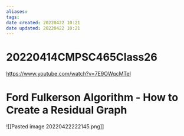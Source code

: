 ```yaml
---
aliases: 
tags: 
date created: 20220422 10:21
date updated: 20220422 10:21
---
```


# 20220414CMPSC465Class26

https://www.youtube.com/watch?v=7E9OWqcMTeI

# Ford Fulkerson Algorithm - How to Create a Residual Graph

![[Pasted image 20220422222145.png]]
